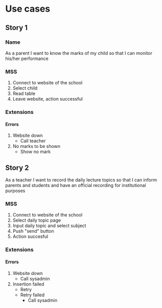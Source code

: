 # Use cases

## Story 1

### Name

As a parent I want to know the marks of my child so that I can monitor his/her performance

### MSS

1. Connect to website of the school
2. Select child
3. Read table
4. Leave website, action successful

### Extensions

#### Errors

1. Website down
   - Call teacher
2. No marks to be shown
    - Show no mark

## Story 2

As a teacher I want to record the daily lecture topics so that I can inform parents and students and have an official recording for institutional purposes

### MSS

1. Connect to website of the school
2. Select daily topic page
3. Input daily topic and select subject
4. Push "send" button
5. Action succesful

### Extensions

#### Errors

1. Website down
    - Call sysadmin
2. Insertion failed
    - Retry
    - Retry failed
        - Call sysadmin

